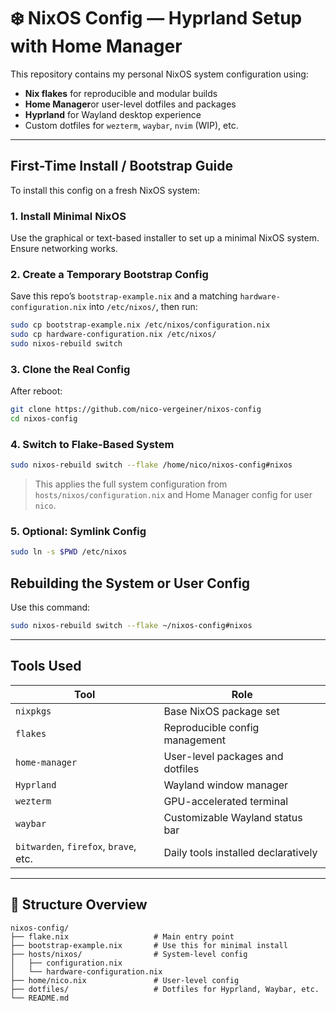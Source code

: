# ❄️ NixOS Config — Hyprland Setup with Home Manager

This repository contains my personal NixOS system configuration using:

* **Nix flakes** for reproducible and modular builds
* **Home Manager**or user-level dotfiles and packages
* **Hyprland** for Wayland desktop experience
* Custom dotfiles for `wezterm`, `waybar`, `nvim` (WIP), etc.

---

## First-Time Install / Bootstrap Guide

To install this config on a fresh NixOS system:

### 1. Install Minimal NixOS

Use the graphical or text-based installer to set up a minimal NixOS system. Ensure networking works.

### 2. Create a Temporary Bootstrap Config

Save this repo’s `bootstrap-example.nix` and a matching `hardware-configuration.nix` into `/etc/nixos/`, then run:

```bash
sudo cp bootstrap-example.nix /etc/nixos/configuration.nix
sudo cp hardware-configuration.nix /etc/nixos/
sudo nixos-rebuild switch
```

### 3. Clone the Real Config

After reboot:

```bash
git clone https://github.com/nico-vergeiner/nixos-config
cd nixos-config
```

### 4. Switch to Flake-Based System

```bash
sudo nixos-rebuild switch --flake /home/nico/nixos-config#nixos
```

> This applies the full system configuration from `hosts/nixos/configuration.nix` and Home Manager config for user `nico`.

### 5. Optional: Symlink Config

```bash
sudo ln -s $PWD /etc/nixos
```

## Rebuilding the System or User Config
Use this command:

```bash
sudo nixos-rebuild switch --flake ~/nixos-config#nixos
```

---

## Tools Used

| Tool                                  | Role                                |
| ------------------------------------- | ----------------------------------- |
| `nixpkgs`                             | Base NixOS package set              |
| `flakes`                              | Reproducible config management      |
| `home-manager`                        | User-level packages and dotfiles    |
| `Hyprland`                            | Wayland window manager              |
| `wezterm`                             | GPU-accelerated terminal            |
| `waybar`                              | Customizable Wayland status bar     |
| `bitwarden`, `firefox`, `brave`, etc. | Daily tools installed declaratively |

---

## 💠 Structure Overview

```
nixos-config/
├── flake.nix                   # Main entry point
├── bootstrap-example.nix       # Use this for minimal install
├── hosts/nixos/                # System-level config
│   ├── configuration.nix
│   └── hardware-configuration.nix
├── home/nico.nix               # User-level config
├── dotfiles/                   # Dotfiles for Hyprland, Waybar, etc.
└── README.md
```
